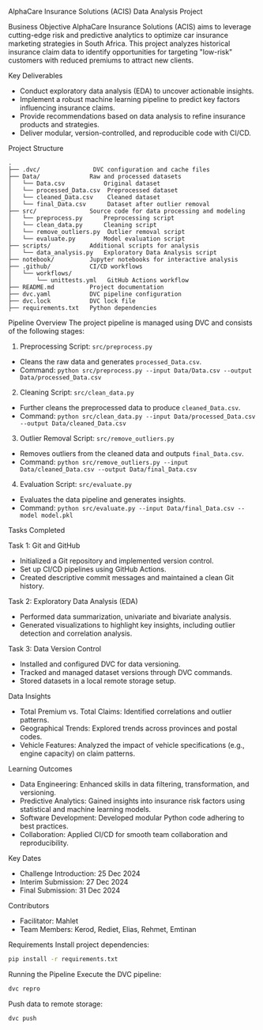  AlphaCare Insurance Solutions (ACIS) Data Analysis Project

 Business Objective
AlphaCare Insurance Solutions (ACIS) aims to leverage cutting-edge risk and predictive analytics to optimize car insurance marketing strategies in South Africa. This project analyzes historical insurance claim data to identify opportunities for targeting "low-risk" customers with reduced premiums to attract new clients.

 Key Deliverables
- Conduct exploratory data analysis (EDA) to uncover actionable insights.
- Implement a robust machine learning pipeline to predict key factors influencing insurance claims.
- Provide recommendations based on data analysis to refine insurance products and strategies.
- Deliver modular, version-controlled, and reproducible code with CI/CD.

 Project Structure
```plaintext
.
├── .dvc/               DVC configuration and cache files
├── Data/              Raw and processed datasets
│   └── Data.csv           Original dataset
│   └── processed_Data.csv  Preprocessed dataset
│   └── cleaned_Data.csv    Cleaned dataset
│   └── final_Data.csv      Dataset after outlier removal
├── src/               Source code for data processing and modeling
│   └── preprocess.py      Preprocessing script
│   └── clean_data.py      Cleaning script
│   └── remove_outliers.py  Outlier removal script
│   └── evaluate.py        Model evaluation script
├── scripts/           Additional scripts for analysis
│   └── data_analysis.py   Exploratory Data Analysis script
├── notebook/          Jupyter notebooks for interactive analysis
├── .github/           CI/CD workflows
│   └── workflows/
│       └── unittests.yml   GitHub Actions workflow
├── README.md          Project documentation
├── dvc.yaml           DVC pipeline configuration
├── dvc.lock           DVC lock file
├── requirements.txt   Python dependencies
```

 Pipeline Overview
The project pipeline is managed using DVC and consists of the following stages:

 1. Preprocessing
Script: `src/preprocess.py`
- Cleans the raw data and generates `processed_Data.csv`.
- Command: `python src/preprocess.py --input Data/Data.csv --output Data/processed_Data.csv`

 2. Cleaning
Script: `src/clean_data.py`
- Further cleans the preprocessed data to produce `cleaned_Data.csv`.
- Command: `python src/clean_data.py --input Data/processed_Data.csv --output Data/cleaned_Data.csv`

 3. Outlier Removal
Script: `src/remove_outliers.py`
- Removes outliers from the cleaned data and outputs `final_Data.csv`.
- Command: `python src/remove_outliers.py --input Data/cleaned_Data.csv --output Data/final_Data.csv`

 4. Evaluation
Script: `src/evaluate.py`
- Evaluates the data pipeline and generates insights.
- Command: `python src/evaluate.py --input Data/final_Data.csv --model model.pkl`

 Tasks Completed

 Task 1: Git and GitHub
- Initialized a Git repository and implemented version control.
- Set up CI/CD pipelines using GitHub Actions.
- Created descriptive commit messages and maintained a clean Git history.

 Task 2: Exploratory Data Analysis (EDA)
- Performed data summarization, univariate and bivariate analysis.
- Generated visualizations to highlight key insights, including outlier detection and correlation analysis.

 Task 3: Data Version Control
- Installed and configured DVC for data versioning.
- Tracked and managed dataset versions through DVC commands.
- Stored datasets in a local remote storage setup.

 Data Insights
- Total Premium vs. Total Claims: Identified correlations and outlier patterns.
- Geographical Trends: Explored trends across provinces and postal codes.
- Vehicle Features: Analyzed the impact of vehicle specifications (e.g., engine capacity) on claim patterns.

 Learning Outcomes
- Data Engineering: Enhanced skills in data filtering, transformation, and versioning.
- Predictive Analytics: Gained insights into insurance risk factors using statistical and machine learning models.
- Software Development: Developed modular Python code adhering to best practices.
- Collaboration: Applied CI/CD for smooth team collaboration and reproducibility.

 Key Dates
- Challenge Introduction: 25 Dec 2024
- Interim Submission: 27 Dec 2024
- Final Submission: 31 Dec 2024

 Contributors
- Facilitator: Mahlet
- Team Members: Kerod, Rediet, Elias, Rehmet, Emtinan

 Requirements
Install project dependencies:
```bash
pip install -r requirements.txt
```

 Running the Pipeline
Execute the DVC pipeline:
```bash
dvc repro
```

Push data to remote storage:
```bash
dvc push
```

